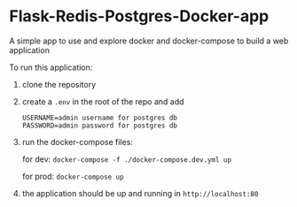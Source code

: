 # Flask-Redis-Postgres-Docker-app
A simple app to use and explore docker and docker-compose to build a web application

To run this application:

1. clone the repository
2. create a `.env` in the root of the repo and add
    ```
    USERNAME=admin username for postgres db
    PASSWORD=admin password for postgres db
    ```
3. run the docker-compose files:
   
   for dev: `docker-compose -f ./docker-compose.dev.yml up`
   
   for prod: `docker-compose up`
4. the application should be up and running in `http://localhost:80`

